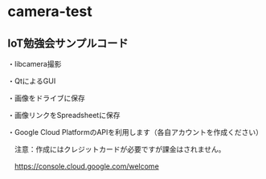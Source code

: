 # camera-test

IoT勉強会サンプルコード
--
・libcamera撮影

・QtによるGUI

・画像をドライブに保存

・画像リンクをSpreadsheetに保存

・Google Cloud PlatformのAPIを利用します（各自アカウントを作成ください）

　注意：作成にはクレジットカードが必要ですが課金はされません。
 
　https://console.cloud.google.com/welcome
